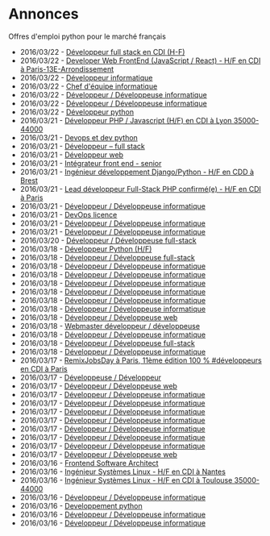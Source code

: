 # Annonces

Offres d'emploi python pour le marché français

* 2016/03/22 - [Développeur full stack en CDI (H-F)](http://pyjobs.fr/job/1529/developpeur-full-stack-en-cdi-h-f "Développeur full stack en CDI (H-F)")
* 2016/03/22 - [Developer Web FrontEnd (JavaScript / React) - H/F en CDI à Paris-13E-Arrondissement](http://pyjobs.fr/job/1526/developer-web-frontend-javascript-react-h-f-en-cdi-a-paris-13e-arrondissement "Developer Web FrontEnd (JavaScript / React) - H/F en CDI à Paris-13E-Arrondissement")
* 2016/03/22 - [Développeur informatique](http://pyjobs.fr/job/1523/developpeur-informatique "Développeur informatique")
* 2016/03/22 - [Chef d'équipe informatique](http://pyjobs.fr/job/1524/chef-dequipe-informatique "Chef d'équipe informatique")
* 2016/03/22 - [Développeur / Développeuse informatique](http://pyjobs.fr/job/1525/developpeur-developpeuse-informatique "Développeur / Développeuse informatique")
* 2016/03/22 - [Développeur / Développeuse informatique](http://pyjobs.fr/job/1527/developpeur-developpeuse-informatique "Développeur / Développeuse informatique")
* 2016/03/22 - [Développeur python](http://pyjobs.fr/job/1530/developpeur-python "Développeur python")
* 2016/03/21 - [Développeur PHP / Javascript (H/F) en CDI à Lyon 35000-44000](http://pyjobs.fr/job/1520/developpeur-php-javascript-h-f-en-cdi-a-lyon-35000-44000 "Développeur PHP / Javascript (H/F) en CDI à Lyon 35000-44000")
* 2016/03/21 - [Devops et dev python](http://pyjobs.fr/job/1508/devops-et-dev-python "Devops et dev python")
* 2016/03/21 - [Développeur – full stack](http://pyjobs.fr/job/1511/developpeur-full-stack "Développeur – full stack")
* 2016/03/21 - [Développeur web](http://pyjobs.fr/job/1510/developpeur-web "Développeur web")
* 2016/03/21 - [Intégrateur front end - senior](http://pyjobs.fr/job/1509/integrateur-front-end-senior "Intégrateur front end - senior")
* 2016/03/21 - [Ingénieur développement Django/Python - H/F en CDD à Brest](http://pyjobs.fr/job/1504/ingenieur-developpement-django-python-h-f-en-cdd-a-brest "Ingénieur développement Django/Python - H/F en CDD à Brest")
* 2016/03/21 - [Lead développeur Full-Stack PHP confirmé(e) - H/F en CDI à Paris](http://pyjobs.fr/job/1503/lead-developpeur-full-stack-php-confirme-e-h-f-en-cdi-a-paris "Lead développeur Full-Stack PHP confirmé(e) - H/F en CDI à Paris")
* 2016/03/21 - [Développeur / Développeuse informatique](http://pyjobs.fr/job/1512/developpeur-developpeuse-informatique "Développeur / Développeuse informatique")
* 2016/03/21 - [DevOps licence](http://pyjobs.fr/job/1519/devops-licence "DevOps licence")
* 2016/03/21 - [Développeur / Développeuse informatique](http://pyjobs.fr/job/1528/developpeur-developpeuse-informatique "Développeur / Développeuse informatique")
* 2016/03/21 - [Développeur / Développeuse informatique](http://pyjobs.fr/job/1507/developpeur-developpeuse-informatique "Développeur / Développeuse informatique")
* 2016/03/20 - [Développeur / Développeuse full-stack](http://pyjobs.fr/job/1513/developpeur-developpeuse-full-stack "Développeur / Développeuse full-stack")
* 2016/03/18 - [Développeur Python (H/F)](http://pyjobs.fr/job/1497/developpeur-python-h-f "Développeur Python (H/F)")
* 2016/03/18 - [Développeur / Développeuse full-stack](http://pyjobs.fr/job/1517/developpeur-developpeuse-full-stack "Développeur / Développeuse full-stack")
* 2016/03/18 - [Développeur / Développeuse informatique](http://pyjobs.fr/job/1522/developpeur-developpeuse-informatique "Développeur / Développeuse informatique")
* 2016/03/18 - [Développeur / Développeuse informatique](http://pyjobs.fr/job/1505/developpeur-developpeuse-informatique "Développeur / Développeuse informatique")
* 2016/03/18 - [Développeur / Développeuse informatique](http://pyjobs.fr/job/1496/developpeur-developpeuse-informatique "Développeur / Développeuse informatique")
* 2016/03/18 - [Développeur / Développeuse informatique](http://pyjobs.fr/job/1490/developpeur-developpeuse-informatique "Développeur / Développeuse informatique")
* 2016/03/18 - [Développeur / Développeuse informatique](http://pyjobs.fr/job/1521/developpeur-developpeuse-informatique "Développeur / Développeuse informatique")
* 2016/03/18 - [Développeur / Développeuse informatique](http://pyjobs.fr/job/1506/developpeur-developpeuse-informatique "Développeur / Développeuse informatique")
* 2016/03/18 - [Développeur / Développeuse web](http://pyjobs.fr/job/1491/developpeur-developpeuse-web "Développeur / Développeuse web")
* 2016/03/18 - [Webmaster développeur / développeuse](http://pyjobs.fr/job/1488/webmaster-developpeur-developpeuse "Webmaster développeur / développeuse")
* 2016/03/18 - [Développeur / Développeuse informatique](http://pyjobs.fr/job/1515/developpeur-developpeuse-informatique "Développeur / Développeuse informatique")
* 2016/03/18 - [Développeur / Développeuse full-stack](http://pyjobs.fr/job/1514/developpeur-developpeuse-full-stack "Développeur / Développeuse full-stack")
* 2016/03/18 - [Développeur / Développeuse informatique](http://pyjobs.fr/job/1516/developpeur-developpeuse-informatique "Développeur / Développeuse informatique")
* 2016/03/17 - [RemixJobsDay à Paris, 11ème édition 100 % #développeurs en CDI à Paris](http://pyjobs.fr/job/1477/remixjobsday-a-paris-11eme-edition-100-developpeurs-en-cdi-a-paris "RemixJobsDay à Paris, 11ème édition 100 % #développeurs en CDI à Paris")
* 2016/03/17 - [Développeuse / Développeur](http://pyjobs.fr/job/1475/developpeuse-developpeur "Développeuse / Développeur")
* 2016/03/17 - [Développeur / Développeuse web](http://pyjobs.fr/job/1489/developpeur-developpeuse-web "Développeur / Développeuse web")
* 2016/03/17 - [Développeur / Développeuse informatique](http://pyjobs.fr/job/1482/developpeur-developpeuse-informatique "Développeur / Développeuse informatique")
* 2016/03/17 - [Développeur / Développeuse informatique](http://pyjobs.fr/job/1518/developpeur-developpeuse-informatique "Développeur / Développeuse informatique")
* 2016/03/17 - [Développeur / Développeuse informatique](http://pyjobs.fr/job/1494/developpeur-developpeuse-informatique "Développeur / Développeuse informatique")
* 2016/03/17 - [Développeur / Développeuse informatique](http://pyjobs.fr/job/1495/developpeur-developpeuse-informatique "Développeur / Développeuse informatique")
* 2016/03/17 - [Développeur / Développeuse informatique](http://pyjobs.fr/job/1493/developpeur-developpeuse-informatique "Développeur / Développeuse informatique")
* 2016/03/17 - [Développeur / Développeuse informatique](http://pyjobs.fr/job/1483/developpeur-developpeuse-informatique "Développeur / Développeuse informatique")
* 2016/03/17 - [Développeur / Développeuse informatique](http://pyjobs.fr/job/1492/developpeur-developpeuse-informatique "Développeur / Développeuse informatique")
* 2016/03/17 - [Développeur / Développeuse web](http://pyjobs.fr/job/1476/developpeur-developpeuse-web "Développeur / Développeuse web")
* 2016/03/16 - [Frontend Software Architect](http://pyjobs.fr/job/1478/frontend-software-architect "Frontend Software Architect")
* 2016/03/16 - [Ingénieur Systèmes Linux - H/F en CDI à Nantes](http://pyjobs.fr/job/1469/ingenieur-systemes-linux-h-f-en-cdi-a-nantes "Ingénieur Systèmes Linux - H/F en CDI à Nantes")
* 2016/03/16 - [Ingénieur Systèmes Linux - H/F en CDI à Toulouse 35000-44000](http://pyjobs.fr/job/1470/ingenieur-systemes-linux-h-f-en-cdi-a-toulouse-35000-44000 "Ingénieur Systèmes Linux - H/F en CDI à Toulouse 35000-44000")
* 2016/03/16 - [Développeur / Développeuse informatique](http://pyjobs.fr/job/1485/developpeur-developpeuse-informatique "Développeur / Développeuse informatique")
* 2016/03/16 - [Developpement python](http://pyjobs.fr/job/1473/developpement-python "Developpement python")
* 2016/03/16 - [Développeur / Développeuse informatique](http://pyjobs.fr/job/1467/developpeur-developpeuse-informatique "Développeur / Développeuse informatique")
* 2016/03/16 - [Développeur / Développeuse informatique](http://pyjobs.fr/job/1468/developpeur-developpeuse-informatique "Développeur / Développeuse informatique")

